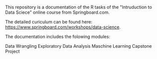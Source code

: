 This repository is a documentation of the R tasks of the "Intruduction to Data Sciece" online course from Springboard.com.

The detailed curiculum can be found here: https://www.springboard.com/workshops/data-science.

The documentation includes the folowing modules:

Data Wrangling
Exploratory Data Analysis
Maschine Learning
Capstone Project
